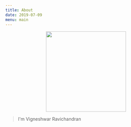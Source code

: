 ```yaml
---
title: About
date: 2019-07-09
menu: main
---
```

<p align="center">
  <img width="250" height="250" src="https://lh3.googleusercontent.com/DBsqhDXuV1vHZ0wOQsc_GW2iwX1VbUd-2G7uciUQRxIXfAxgpyruC0U0UPm_ZeowsIDtZQ65lcAt">
</p>

> I'm Vigneshwar Ravichandran
